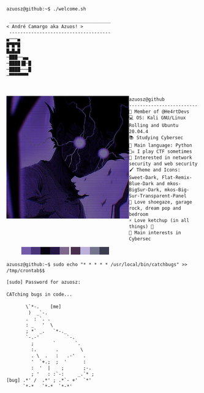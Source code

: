 ```console
azuosz@github:~$ ./welcome.sh
```

```
 _____________________________________
< André Camargo aka Azuos! >
 ------------------------------------- 
▄───▄
█▀█▀█
█▄█▄█
─███──▄▄
─████▐█─█
─████───█
─▀▀▀▀▀▀▀



```

<img align="left" src="mob.jpg" alt="mob" width="320" /> 

```
azuosz@github
-------------------------
💜 Member of @He4rtDevs
💻 OS: Kali GNU/Linux Rolling and Ubuntu 20.04.4
📚 Studying Cybersec
🌟 Main language: Python
🏴‍☠️ I play CTF sometimes
🚩 Interested in network security and web security
🖌️ Theme and Icons: Sweet-Dark, Flat-Remix-Blue-Dark and mkos-BigSur-Dark, mkos-Big-Sur-Transparent-Panel
🎵 Love shoegaze, garage rock, dream pop and bedroom
⚡ Love ketchup (in all things) 🍅
🔎 Main interests in Cybersec
```

<p align="left">
  &nbsp; &nbsp; &nbsp; &nbsp; &nbsp;
  <img alt="735caa" src="735caa.png" width="25" height="20" /><img alt="483379" src="483379.png" width="25" height="20" /><img alt="080511" src="080511.png" width="25" height="20" /><img alt="251746" src="251746.png" width="25" height="20"/><img alt="7f688e" src="7f688e.png" width="25" height="20"/>
  <img alt="482f4e" src="482f4e.png" width="25" height="20" /><img alt="bbb1da" src="bbb1da.png" width="25" height="20" /><img alt="74748e" src="74748e.png" width="25" height="20" /><img alt="3b3c50" src="3b3c50.png" width="25" height="20"/>
</p>

```console
azuosz@github:~$ sudo echo "* * * * * /usr/local/bin/catchbugs" >> /tmp/crontab$$
```

```
[sudo] Password for azuosz:

CATching bugs in code...
                              
       \`*-.    [me]              
        )  _`-.                 
       .  : `. .                
       : _   '  \               
       ; *` _.   `*-._          
       `-.-'          `-.       
         ;       `       `.     
         :.       .        \    
         . \  .   :   .-'   .   
         '  `+.;  ;  '      :   
         :  '  |    ;       ;-. 
         ; '   : :`-:     _.`* ;
[bug] .*' /  .*' ; .*`- +'  `*' 
      `*-*   `*-*  `*-*'
```
